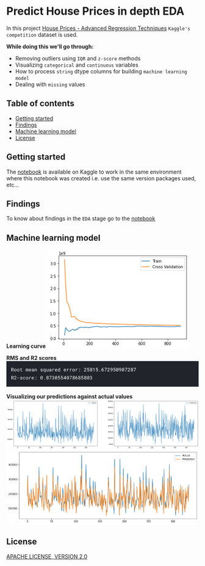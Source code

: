 # Predict House Prices in depth EDA

In this project [House Prices - Advanced Regression Techniques](https://www.kaggle.com/c/house-prices-advanced-regression-techniques) `Kaggle's competition` dataset is used.

**While doing this we'll go through:**

- Removing outliers using `IQR` and `z-score` methods
- Visualizing `categorical` and `continuous` variables
- How to process `string` dtype columns for building `machine learning model`
- Dealing with `missing` values

## Table of contents

- [Getting started](#getting-started)
- [Findings](#findings)
- [Machine learning model](#machine-learning-model)
- [License](#license)

## Getting started

The [notebook](https://www.kaggle.com/akashsdas/predict-house-prices-in-depth-eda) is available on Kaggle to work in the same environment where this notebook was created i.e. use the same version packages used, etc...

## Findings

To know about findings in the `EDA` stage go to the [notebook](./notebook.ipynb)

## Machine learning model

**Learning curve**
![learning-curve](./docs/imgs/learning-curve.png)

**RMS and R2 scores**
![score](./docs/imgs/score.png)

**Visualizing our predictions against actual values**
![output-img](./docs/imgs/output-img.png)
![final-output](docs/imgs/final-output.png)

## License

[APACHE LICENSE, VERSION 2.0](./LICENSE)
